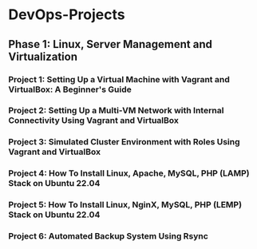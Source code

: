# DevOps-Projects

## Phase 1: Linux, Server Management and Virtualization

### Project 1: Setting Up a Virtual Machine with Vagrant and VirtualBox: A Beginner's Guide

### Project 2: Setting Up a Multi-VM Network with Internal Connectivity Using Vagrant and VirtualBox

### Project 3: Simulated Cluster Environment with Roles Using Vagrant and VirtualBox

### Project 4: How To Install Linux, Apache, MySQL, PHP (LAMP) Stack on Ubuntu 22.04

### Project 5: How To Install Linux, NginX, MySQL, PHP (LEMP) Stack on Ubuntu 22.04

### Project 6: Automated Backup System Using Rsync